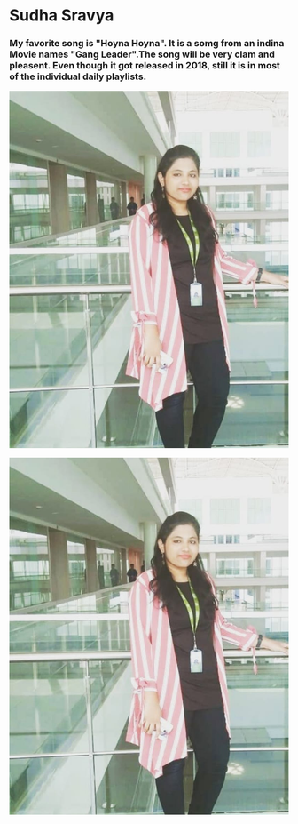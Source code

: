 # Sudha Sravya
### My favorite song is "Hoyna Hoyna". It is a somg from an indina Movie names "Gang Leader".The song will be very clam and pleasent. Even though it got released in 2018, still it is in most of the individual daily playlists.

![SudhaSravya Gandla](IMG-20240123-WA0002.jpg)

[![SudhaSravya Gandla](IMG-20240123-WA0002.jpg)](MyMedia.md)


